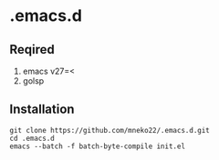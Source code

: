 # .emacs.d

## Reqired
1. emacs v27=<
2. golsp

## Installation

``` shell
git clone https://github.com/mneko22/.emacs.d.git
cd .emacs.d
emacs --batch -f batch-byte-compile init.el
```
